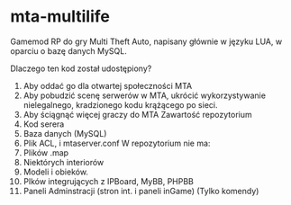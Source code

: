 # mta-multilife
Gamemod RP do gry Multi Theft Auto, napisany głównie w języku LUA, w oparciu o bazę danych MySQL.

Dlaczego ten kod został udostępiony?
1. Aby oddać go dla otwartej społeczności MTA 
2. Aby pobudzić scenę serwerów w MTA, ukrócić wykorzystywanie nielegalnego, kradzionego kodu krążącego po sieci.
3. Aby ściągnąć więcej graczy do MTA
Zawartość repozytorium
1. Kod serera
2. Baza danych (MySQL)
3. Plik ACL, i mtaserver.conf
W repozytorium nie ma:
1. Plików .map
2. Niektórych interiorów
3. Modeli i obieków.
4. Plków integrujących z IPBoard, MyBB, PHPBB
5. Paneli Adminstracji (stron int. i paneli inGame) (Tylko komendy)
